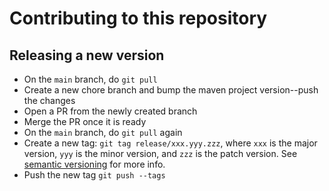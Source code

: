 # Contributing to this repository

## Releasing a new version

- On the `main` branch, do `git pull`
- Create a new chore branch and bump the maven project version--push the changes
- Open a PR from the newly created branch
- Merge the PR once it is ready
- On the `main` branch, do `git pull` again
- Create a new tag: `git tag release/xxx.yyy.zzz`, where `xxx` is the major version, `yyy` is the minor version, and `zzz` is the patch version. See [semantic versioning](https://semver.org/) for more info.
- Push the new tag `git push --tags`
  
